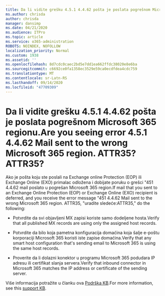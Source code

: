 ```yaml
---
title: Da li vidite grešku 4.5.1 4.4.62 pošta je poslata pogrešnom Microsoft 365 regionu. ATTR35?
ms.author: chrisda
author: chrisda
manager: dansimp
ms.date: 04/21/2020
ms.audience: ITPro
ms.topic: article
ms.service: o365-administration
ROBOTS: NOINDEX, NOFOLLOW
localization_priority: Normal
ms.custom: 1938
ms.assetid: ''
ms.openlocfilehash: 8d7cdc0caec2bd5e7dd1ea662ffdc38020e8e6ba
ms.sourcegitcommit: c6692ce0fa1358ec3529e59ca0ecdfdea4cdc759
ms.translationtype: MT
ms.contentlocale: sr-Latn-RS
ms.lasthandoff: 09/14/2020
ms.locfileid: "47709309"
---
```

# <a name="are-you-seeing-error-451-4462-mail-sent-to-the-wrong-microsoft-365-region-attr35"></a><span data-ttu-id="5cafe-103">Da li vidite grešku 4.5.1 4.4.62 pošta je poslata pogrešnom Microsoft 365 regionu.</span><span class="sxs-lookup"><span data-stu-id="5cafe-103">Are you seeing error 4.5.1 4.4.62 Mail sent to the wrong Microsoft 365 region.</span></span> <span data-ttu-id="5cafe-104">ATTR35?</span><span class="sxs-lookup"><span data-stu-id="5cafe-104">ATTR35?</span></span>

<span data-ttu-id="5cafe-105">Ako je pošta koju ste poslali na Exchange online Protection (EOP) ili Exchange Online (EXO) primalac odložena i dobijate poruku o grešci "451 4.4.62 mail poslato u pogrešan Microsoft 365 region.</span><span class="sxs-lookup"><span data-stu-id="5cafe-105">If mail that you sent to an Exchange Online Protection (EOP) or Exchange Online (EXO) recipient is deferred, and you receive the error message "451 4.4.62 Mail sent to the wrong Microsoft 365 region.</span></span> <span data-ttu-id="5cafe-106">ATTR35, "uradite sledeće:</span><span class="sxs-lookup"><span data-stu-id="5cafe-106">ATTR35," do the following:</span></span>

- <span data-ttu-id="5cafe-107">Potvrdite da svi objavljeni MX zapisi koriste samo dodeljene hosta.</span><span class="sxs-lookup"><span data-stu-id="5cafe-107">Verify that all published MX records are using only the assigned host records.</span></span>

- <span data-ttu-id="5cafe-108">Potvrdite da bilo koja pametna konfiguracija domaćina koja šalje e-poštu korporaciji Microsoft 365 koristi iste zapise domaćina.</span><span class="sxs-lookup"><span data-stu-id="5cafe-108">Verify that any smart host configuration that's sending email to Microsoft 365 is using the same host records.</span></span>

- <span data-ttu-id="5cafe-109">Proverite da li dolazni konektor u programu Microsoft 365 podudara IP adresu ili certifikat slanja servera.</span><span class="sxs-lookup"><span data-stu-id="5cafe-109">Verify that inbound connector in Microsoft 365 matches the IP address or certificate of the sending server.</span></span>

<span data-ttu-id="5cafe-110">Više informacija potražite u članku ova [Podrška KB](https://support.microsoft.com/help/4057301/attr35-response-code-when-mail-is-sent-to-eop-exo).</span><span class="sxs-lookup"><span data-stu-id="5cafe-110">For more information, see this [support KB](https://support.microsoft.com/help/4057301/attr35-response-code-when-mail-is-sent-to-eop-exo).</span></span>
